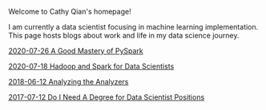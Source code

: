 Welcome to Cathy Qian's homepage!

I am currently a data scientist focusing in machine learning implementation. This page hosts blogs about work and life in my data science journey. 

[2020-07-26 A Good Mastery of PySpark](/blogs/2020-07-26-A%20Good%20Mastery%20of%20PySpark.md)

[2020-07-18 Hadoop and Spark for Data Scientists](/blogs/2020-07-18-Hadoop%20and%20Spark_for_Data_Scientists.md
)

[2018-06-12 Analyzing the Analyzers](/blogs/2018-06-12-Analyzing_the_Analyzers.md)

[2017-07-12 Do I Need A Degree for Data Scientist Positions](/blogs/2017-07-12-Do_I_Need_A_Degree_for_Data_Scientist_Positions.md)

